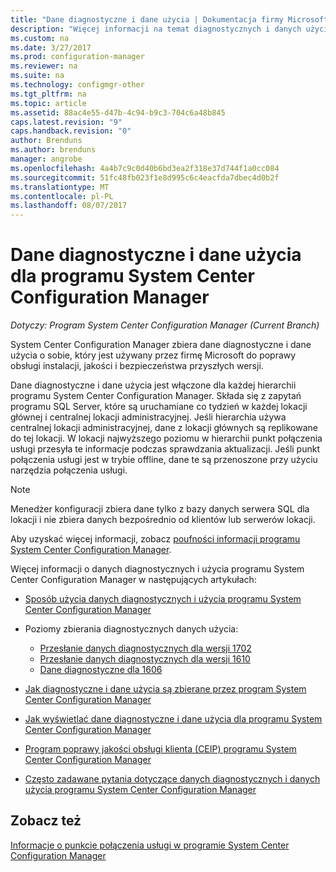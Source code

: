 ```yaml
---
title: "Dane diagnostyczne i dane użycia | Dokumentacja firmy Microsoft"
description: "Więcej informacji na temat diagnostycznych i danych użycia programu System Center Configuration Manager umożliwia zbieranie informacji o sobie samym."
ms.custom: na
ms.date: 3/27/2017
ms.prod: configuration-manager
ms.reviewer: na
ms.suite: na
ms.technology: configmgr-other
ms.tgt_pltfrm: na
ms.topic: article
ms.assetid: 88ac4e55-d47b-4c94-b9c3-704c6a48b845
caps.latest.revision: "9"
caps.handback.revision: "0"
author: Brenduns
ms.author: brenduns
manager: angrobe
ms.openlocfilehash: 4a4b7c9c0d40b6bd3ea2f318e37d744f1a0cc084
ms.sourcegitcommit: 51fc48fb023f1e8d995c6c4eacfda7dbec4d0b2f
ms.translationtype: MT
ms.contentlocale: pl-PL
ms.lasthandoff: 08/07/2017
---
```

# <a name="diagnostics-and-usage-data-for-system-center-configuration-manager"></a>Dane diagnostyczne i dane użycia dla programu System Center Configuration Manager

*Dotyczy: Program System Center Configuration Manager (Current Branch)*

System Center Configuration Manager zbiera dane diagnostyczne i dane użycia o sobie, który jest używany przez firmę Microsoft do poprawy obsługi instalacji, jakości i bezpieczeństwa przyszłych wersji.  

 Dane diagnostyczne i dane użycia jest włączone dla każdej hierarchii programu System Center Configuration Manager. Składa się z zapytań programu SQL Server, które są uruchamiane co tydzień w każdej lokacji głównej i centralnej lokacji administracyjnej. Jeśli hierarchia używa centralnej lokacji administracyjnej, dane z lokacji głównych są replikowane do tej lokacji. W lokacji najwyższego poziomu w hierarchii punkt połączenia usługi przesyła te informacje podczas sprawdzania aktualizacji. Jeśli punkt połączenia usługi jest w trybie offline, dane te są przenoszone przy użyciu narzędzia połączenia usługi.  

> [!NOTE]  
>  Menedżer konfiguracji zbiera dane tylko z bazy danych serwera SQL dla lokacji i nie zbiera danych bezpośrednio od klientów lub serwerów lokacji.  

 Aby uzyskać więcej informacji, zobacz [poufności informacji programu System Center Configuration Manager](http://go.microsoft.com/fwlink/?LinkID=626527).  

 Więcej informacji o danych diagnostycznych i użycia programu System Center Configuration Manager w następujących artykułach:  

-   [Sposób użycia danych diagnostycznych i użycia programu System Center Configuration Manager](../../../core/plan-design/diagnostics/how-diagnostics-and-usage-data-is-used.md)  

-   Poziomy zbierania diagnostycznych danych użycia:
    - [Przesłanie danych diagnostycznych dla wersji 1702](/sccm/core/plan-design/diagnostics/levels-of-diagnostic-usage-data-collection-1702)      
    - [Przesłanie danych diagnostycznych dla wersji 1610](/sccm/core/plan-design/diagnostics/levels-of-diagnostic-usage-data-collection-1610)  
    - [Dane diagnostyczne dla 1606](/sccm/core/plan-design/diagnostics/levels-of-diagnostic-usage-data-collection-1606)    

<!--
    - [Diagnostic data for 1602](/sccm/core/plan-design/diagnostics/levels-of-diagnostic-usage-data-collection-1602)
    - [Diagnostic data for  1511](/sccm/core/plan-design/diagnostics/levels-of-diagnostic-usage-data-collection-1511)
-->

-   [Jak diagnostyczne i dane użycia są zbierane przez program System Center Configuration Manager](../../../core/plan-design/diagnostics/how-diagnostics-and-usage-data-is-collected.md)  

-   [Jak wyświetlać dane diagnostyczne i dane użycia dla programu System Center Configuration Manager](../../../core/plan-design/diagnostics/view-diagnostics-and-usage-data.md)  

-   [Program poprawy jakości obsługi klienta (CEIP) programu System Center Configuration Manager](../../../core/plan-design/diagnostics/customer-experience-improvement-program-ceip.md)  

-   [Często zadawane pytania dotyczące danych diagnostycznych i danych użycia programu System Center Configuration Manager](../../../core/understand/frequently-asked-questions-about-diagnostics-and-usage-data.md)  

## <a name="see-also"></a>Zobacz też  
 [Informacje o punkcie połączenia usługi w programie System Center Configuration Manager](../../../core/servers/deploy/configure/about-the-service-connection-point.md)
